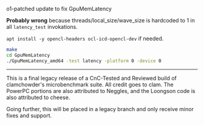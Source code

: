 o1-patched update to fix GpuMemLatency

**Probably wrong** because threads/local_size/wave_size is hardcoded to 1 in all `latency_test` invokations.

`apt install -y opencl-headers ocl-icd-opencl-dev` if needed.

```bash
make
cd GpuMemLatency
./GpuMemLatency_amd64 -test latency -platform 0 -device 0
```

---

This is a final legacy release of a CnC-Tested and Reviewed build of clamchowder's microbenchmark suite.  All credit goes to clam.  The PowerPC portions are also attributed to Neggles, and the Loongson code is also attributed to cheese.

Going further, this will be placed in a legacy branch and only receive minor fixes and support.  
